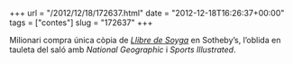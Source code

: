 +++
url = "/2012/12/18/172637.html"
date = "2012-12-18T16:26:37+00:00"
tags = ["contes"]
slug = "172637"
+++

Milionari compra única còpia de [*Llibre de Soyga*](http://en.wikipedia.org/wiki/Book_of_Soyga) en Sotheby’s, l’oblida en tauleta del saló amb *National Geographic* i *Sports Illustrated*.
